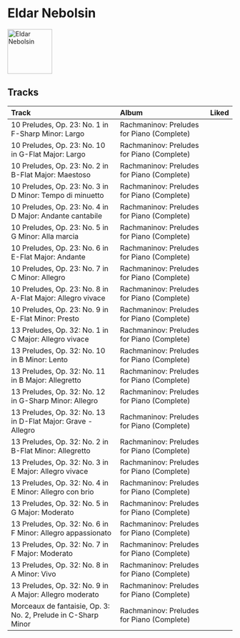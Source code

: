
# Eldar Nebolsin


<img src="https://i.scdn.co/image/1b640748181bdba8cc37a0a6ee5148c27b374d4e" alt="Eldar Nebolsin" width="100" />

## Tracks

| Track                                                         | Album                                      | Liked   |
|:--------------------------------------------------------------|:-------------------------------------------|:--------|
| 10 Preludes, Op. 23: No. 1 in F-Sharp Minor: Largo            | Rachmaninov: Preludes for Piano (Complete) |         |
| 10 Preludes, Op. 23: No. 10 in G-Flat Major: Largo            | Rachmaninov: Preludes for Piano (Complete) |         |
| 10 Preludes, Op. 23: No. 2 in B-Flat Major: Maestoso          | Rachmaninov: Preludes for Piano (Complete) |         |
| 10 Preludes, Op. 23: No. 3 in D Minor: Tempo di minuetto      | Rachmaninov: Preludes for Piano (Complete) |         |
| 10 Preludes, Op. 23: No. 4 in D Major: Andante cantabile      | Rachmaninov: Preludes for Piano (Complete) |         |
| 10 Preludes, Op. 23: No. 5 in G Minor: Alla marcia            | Rachmaninov: Preludes for Piano (Complete) |         |
| 10 Preludes, Op. 23: No. 6 in E-Flat Major: Andante           | Rachmaninov: Preludes for Piano (Complete) |         |
| 10 Preludes, Op. 23: No. 7 in C Minor: Allegro                | Rachmaninov: Preludes for Piano (Complete) |         |
| 10 Preludes, Op. 23: No. 8 in A-Flat Major: Allegro vivace    | Rachmaninov: Preludes for Piano (Complete) |         |
| 10 Preludes, Op. 23: No. 9 in E-Flat Minor: Presto            | Rachmaninov: Preludes for Piano (Complete) |         |
| 13 Preludes, Op. 32: No. 1 in C Major: Allegro vivace         | Rachmaninov: Preludes for Piano (Complete) |         |
| 13 Preludes, Op. 32: No. 10 in B Minor: Lento                 | Rachmaninov: Preludes for Piano (Complete) |         |
| 13 Preludes, Op. 32: No. 11 in B Major: Allegretto            | Rachmaninov: Preludes for Piano (Complete) |         |
| 13 Preludes, Op. 32: No. 12 in G-Sharp Minor: Allegro         | Rachmaninov: Preludes for Piano (Complete) |         |
| 13 Preludes, Op. 32: No. 13 in D-Flat Major: Grave - Allegro  | Rachmaninov: Preludes for Piano (Complete) |         |
| 13 Preludes, Op. 32: No. 2 in B-Flat Minor: Allegretto        | Rachmaninov: Preludes for Piano (Complete) |         |
| 13 Preludes, Op. 32: No. 3 in E Major: Allegro vivace         | Rachmaninov: Preludes for Piano (Complete) |         |
| 13 Preludes, Op. 32: No. 4 in E Minor: Allegro con brio       | Rachmaninov: Preludes for Piano (Complete) |         |
| 13 Preludes, Op. 32: No. 5 in G Major: Moderato               | Rachmaninov: Preludes for Piano (Complete) |         |
| 13 Preludes, Op. 32: No. 6 in F Minor: Allegro appassionato   | Rachmaninov: Preludes for Piano (Complete) |         |
| 13 Preludes, Op. 32: No. 7 in F Major: Moderato               | Rachmaninov: Preludes for Piano (Complete) |         |
| 13 Preludes, Op. 32: No. 8 in A Minor: Vivo                   | Rachmaninov: Preludes for Piano (Complete) |         |
| 13 Preludes, Op. 32: No. 9 in A Major: Allegro moderato       | Rachmaninov: Preludes for Piano (Complete) |         |
| Morceaux de fantaisie, Op. 3: No. 2, Prelude in C-Sharp Minor | Rachmaninov: Preludes for Piano (Complete) |         |